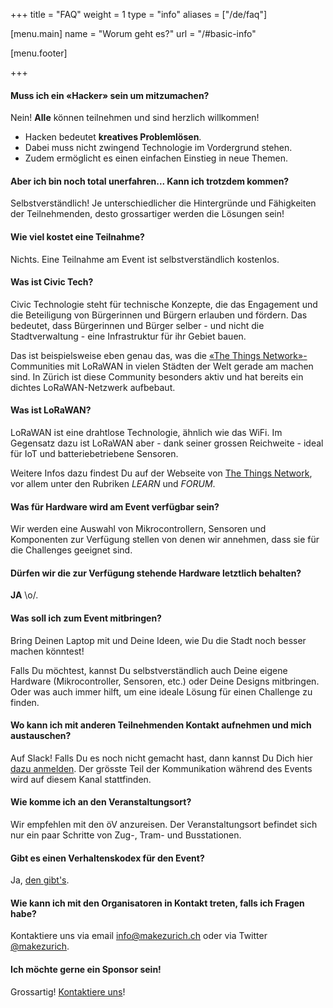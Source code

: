 +++
title = "FAQ"
weight = 1
type = "info"
aliases = ["/de/faq"]

[menu.main]
  name = "Worum geht es?"
  url = "/#basic-info"

[menu.footer]

+++

#### Muss ich ein «Hacker» sein um mitzumachen?

Nein! **Alle** können teilnehmen und sind herzlich willkommen!

* Hacken bedeutet **kreatives Problemlösen**.
* Dabei muss nicht zwingend Technologie im Vordergrund stehen.
* Zudem ermöglicht es einen einfachen Einstieg in neue Themen.

#### Aber ich bin noch total unerfahren... Kann ich trotzdem kommen?

Selbstverständlich! Je unterschiedlicher die Hintergründe und Fähigkeiten der Teilnehmenden, desto grossartiger werden die Lösungen sein!

#### Wie viel kostet eine Teilnahme?

Nichts. Eine Teilnahme am Event ist selbstverständlich kostenlos.

#### Was ist Civic Tech?

Civic Technologie steht für technische Konzepte, die das Engagement und die Beteiligung von Bürgerinnen und Bürgern erlauben und fördern. Das bedeutet, dass Bürgerinnen und Bürger selber - und nicht die Stadtverwaltung - eine Infrastruktur für ihr Gebiet bauen. 

Das ist beispielsweise eben genau das, was die [«The Things Network»-](https://thethingsnetwork.org) Communities mit LoRaWAN in vielen Städten der Welt gerade am machen sind. In Zürich ist diese Community besonders aktiv und hat bereits ein  dichtes LoRaWAN-Netzwerk aufbebaut.

#### Was ist LoRaWAN?

LoRaWAN ist eine drahtlose Technologie, ähnlich wie das WiFi. Im Gegensatz dazu ist LoRaWAN aber - dank seiner grossen Reichweite - ideal für IoT und batteriebetriebene Sensoren.

Weitere Infos dazu findest Du auf der Webseite von [The Things Network](https://thethingsnetwork.org), vor allem unter den Rubriken *LEARN* und *FORUM*.

#### Was für Hardware wird am Event verfügbar sein?

Wir werden eine Auswahl von Mikrocontrollern, Sensoren und Komponenten zur Verfügung stellen von denen wir annehmen, dass sie für die Challenges geeignet sind.

#### Dürfen wir die zur Verfügung stehende Hardware letztlich behalten?

**JA** \o/.

#### Was soll ich zum Event mitbringen?

Bring Deinen Laptop mit und Deine Ideen, wie Du die Stadt noch besser machen könntest! 

Falls Du möchtest, kannst Du selbstverständlich auch Deine eigene Hardware (Mikrocontroller, Sensoren, etc.) oder Deine Designs mitbringen. Oder was auch immer hilft, um eine ideale Lösung für einen Challenge zu finden.

#### Wo kann ich mit anderen Teilnehmenden Kontakt aufnehmen und mich austauschen?

Auf Slack! Falls Du es noch nicht gemacht hast, dann kannst Du Dich hier [dazu anmelden](https://ttn-ch.herokuapp.com).
Der grösste Teil der Kommunikation während des Events wird auf diesem Kanal stattfinden.

#### Wie komme ich an den Veranstaltungsort?

Wir empfehlen mit den öV anzureisen. Der Veranstaltungsort befindet sich nur ein paar Schritte von Zug-, Tram- und Busstationen.

#### Gibt es einen Verhaltenskodex für den Event?

Ja, [den gibt's](/de/guidelines).

#### Wie kann ich mit den Organisatoren in Kontakt treten, falls ich Fragen habe?

Kontaktiere uns via email [info@makezurich.ch](mailto:info@makezurich.ch) oder via Twitter [@makezurich](https://twitter.com/makezurich).

#### Ich möchte gerne ein Sponsor sein!

Grossartig! [Kontaktiere uns](https://docs.google.com/forms/d/e/1FAIpQLSdRl0GB3NludsBC6zTWhVvKDKMKrmy5nTXiCkX0NR4UpuK0Sw/viewform?usp=sf_link)!
